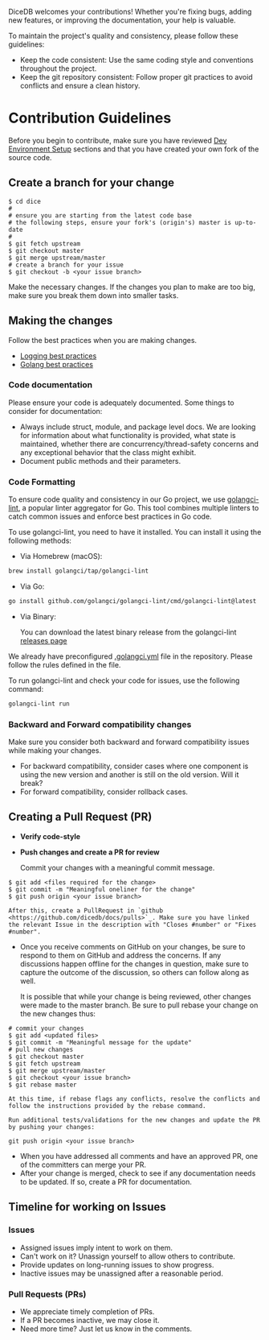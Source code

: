 DiceDB welcomes your contributions! Whether you're fixing bugs, adding new features, or improving the documentation, your help is valuable. 

To maintain the project's quality and consistency, please follow these guidelines:

- Keep the code consistent: Use the same coding style and conventions throughout the project. 
- Keep the git repository consistent: Follow proper git practices to avoid conflicts and ensure a clean history. 

# Contribution Guidelines

Before you begin to contribute, make sure you have reviewed [Dev Environment Setup](https://github.com/dicedb/dice/blob/master/README.md) sections and that you have created your own fork of the source code.

## Create a branch for your change

```text
$ cd dice
#
# ensure you are starting from the latest code base
# the following steps, ensure your fork's (origin's) master is up-to-date
#
$ git fetch upstream
$ git checkout master
$ git merge upstream/master
# create a branch for your issue
$ git checkout -b <your issue branch>
```

Make the necessary changes. If the changes you plan to make are too big, make sure you break them down into smaller tasks.

## Making the changes

Follow the best practices when you are making changes.

- [Logging best practices](logging.md)
- [Golang best practices](go.md)

### Code documentation

Please ensure your code is adequately documented. Some things to consider for documentation:

- Always include struct, module, and package level docs. We are looking for information about what functionality is provided, what state is maintained, whether there are concurrency/thread-safety concerns and any exceptional behavior that the class might exhibit.
- Document public methods and their parameters.

### Code Formatting

To ensure code quality and consistency in our Go project, we use [golangci-lint](https://golangci-lint.run/), a popular linter aggregator for Go. This tool combines multiple linters to catch common issues and enforce best practices in Go code.

To use golangci-lint, you need to have it installed. You can install it using the following methods:

- Via Homebrew (macOS):

```sh
brew install golangci/tap/golangci-lint
```

- Via Go:

```sh
go install github.com/golangci/golangci-lint/cmd/golangci-lint@latest
```

- Via Binary:

  You can download the latest binary release from the golangci-lint [releases page](https://github.com/golangci/golangci-lint/releases)

We already have preconfigured [.golangci.yml](https://github.com/DiceDB/dice/blob/master/.golangci.yaml) file in the repository. Please follow the rules defined in the file.

To run golangci-lint and check your code for issues, use the following command:

```sh
golangci-lint run
```

### Backward and Forward compatibility changes

Make sure you consider both backward and forward compatibility issues while making your changes.

- For backward compatibility, consider cases where one component is using the new version and another is still on the old version. Will it break?
- For forward compatibility, consider rollback cases.

## Creating a Pull Request (PR)

- **Verify code-style**
- **Push changes and create a PR for review**

  Commit your changes with a meaningful commit message.

```text
$ git add <files required for the change>
$ git commit -m "Meaningful oneliner for the change"
$ git push origin <your issue branch>

After this, create a PullRequest in `github <https://github.com/dicedb/docs/pulls>`_. Make sure you have linked the relevant Issue in the description with "Closes #number" or "Fixes #number".
```

- Once you receive comments on GitHub on your changes, be sure to respond to them on GitHub and address the concerns. If any discussions happen offline for the changes in question, make sure to capture the outcome of the discussion, so others can follow along as well.

  It is possible that while your change is being reviewed, other changes were made to the master branch. Be sure to pull rebase your change on the new changes thus:

```text
# commit your changes
$ git add <updated files>
$ git commit -m "Meaningful message for the update"
# pull new changes
$ git checkout master
$ git fetch upstream
$ git merge upstream/master
$ git checkout <your issue branch>
$ git rebase master

At this time, if rebase flags any conflicts, resolve the conflicts and follow the instructions provided by the rebase command.

Run additional tests/validations for the new changes and update the PR by pushing your changes:
```

```text
git push origin <your issue branch>
```

- When you have addressed all comments and have an approved PR, one of the committers can merge your PR.
- After your change is merged, check to see if any documentation needs to be updated. If so, create a PR for documentation.

## Timeline for working on Issues

### Issues

- Assigned issues imply intent to work on them.
- Can't work on it? Unassign yourself to allow others to contribute.
- Provide updates on long-running issues to show progress.
- Inactive issues may be unassigned after a reasonable period.

### Pull Requests (PRs)

- We appreciate timely completion of PRs.
- If a PR becomes inactive, we may close it.
- Need more time? Just let us know in the comments.
